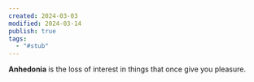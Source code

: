 ```yaml
---
created: 2024-03-03
modified: 2024-03-14
publish: true
tags:
  - "#stub"
---
```


**Anhedonia** is the loss of interest in things that once give you pleasure.